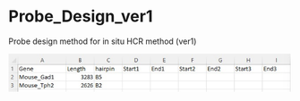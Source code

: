 # Probe_Design_ver1
Probe design method for in situ HCR method (ver1)

![My Image1](Images/Table_Before.jpg)
